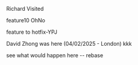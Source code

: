 
Richard Visited

feature10 OhNo

feature to hotfix-YPJ

David Zhong was here (04/02/2025 - London)
kkk

see what would happen here -- rebase
